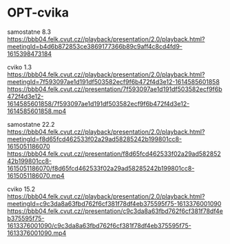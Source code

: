 # OPT-cvika

samostatne 8.3 https://bbb04.felk.cvut.cz//playback/presentation/2.0/playback.html?meetingId=b4d6b872853ce3869177366b89c9aff4c8cd4fd9-1615398473184

cviko 1.3 https://bbb04.felk.cvut.cz//playback/presentation/2.0/playback.html?meetingId=7f593097ae1d191df503582ecf9f6b472f4d3e12-1614585601858
https://bbb04.felk.cvut.cz//presentation/7f593097ae1d191df503582ecf9f6b472f4d3e12-1614585601858/7f593097ae1d191df503582ecf9f6b472f4d3e12-1614585601858.mp4

samostatne 22.2 https://bbb04.felk.cvut.cz//playback/presentation/2.0/playback.html?meetingId=f8d65fcd462533f02a29ad58285242b199801cc8-1615051186070
https://bbb04.felk.cvut.cz//presentation/f8d65fcd462533f02a29ad58285242b199801cc8-1615051186070/f8d65fcd462533f02a29ad58285242b199801cc8-1615051186070.mp4

cviko 15.2 https://bbb04.felk.cvut.cz//playback/presentation/2.0/playback.html?meetingId=c9c3da8a63fbd762f6cf381f78df4eb375595f75-1613376001090
https://bbb04.felk.cvut.cz//presentation/c9c3da8a63fbd762f6cf381f78df4eb375595f75-1613376001090/c9c3da8a63fbd762f6cf381f78df4eb375595f75-1613376001090.mp4
